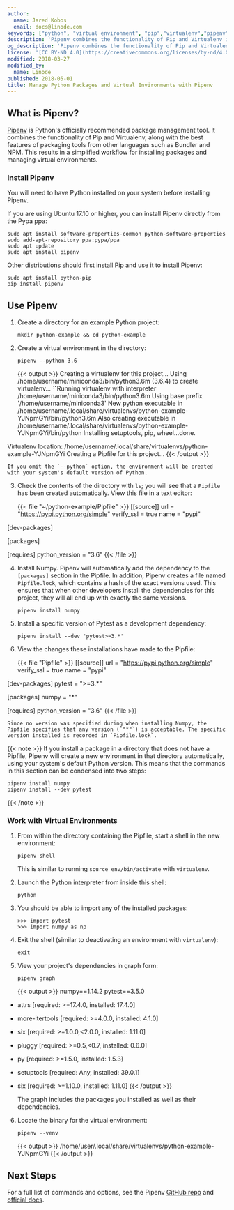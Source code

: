 ```yaml
---
author:
  name: Jared Kobos
  email: docs@linode.com
keywords: ["python", "virtual environment", "pip","virtualenv","pipenv"]
description: 'Pipenv combines the functionality of Pip and Virtualenv into a single tool, helping to simplify workflows as you install packages and manage virtual environments. This guide will show you how to install Pipenv, create and work with virtual envrionments, and install packages.'
og_description: 'Pipenv combines the functionality of Pip and Virtualenv into a single tool, helping to simplify workflows as you install packages and manage virtual environments. This guide will show you how to install Pipenv, create and work with virtual envrionments, and install packages.'
license: '[CC BY-ND 4.0](https://creativecommons.org/licenses/by-nd/4.0)'
modified: 2018-03-27
modified_by:
  name: Linode
published: 2018-05-01
title: Manage Python Packages and Virtual Environments with Pipenv
---
```


## What is Pipenv?

[Pipenv](https://docs.pipenv.org/) is Python's officially recommended package management tool. It combines the functionality of Pip and Virtualenv, along with the best features of packaging tools from other languages such as Bundler and NPM. This results in a simplified workflow for installing packages and managing virtual environments.

### Install Pipenv

You will need to have Python installed on your system before installing Pipenv.

If you are using Ubuntu 17.10 or higher, you can install Pipenv directly from the Pypa ppa:

    sudo apt install software-properties-common python-software-properties
    sudo add-apt-repository ppa:pypa/ppa
    sudo apt update
    sudo apt install pipenv

Other distributions should first install Pip and use it to install Pipenv:

    sudo apt install python-pip
    pip install pipenv

## Use Pipenv

1.  Create a directory for an example Python project:

        mkdir python-example && cd python-example

2.  Create a virtual environment in the directory:

        pipenv --python 3.6

    {{< output >}}
Creating a virtualenv for this project…
Using /home/username/miniconda3/bin/python3.6m (3.6.4) to create virtualenv…
⠋Running virtualenv with interpreter /home/username/miniconda3/bin/python3.6m
Using base prefix '/home/username/miniconda3'
New python executable in /home/username/.local/share/virtualenvs/python-example-YJNpmGYi/bin/python3.6m
Also creating executable in /home/username/.local/share/virtualenvs/python-example-YJNpmGYi/bin/python
Installing setuptools, pip, wheel...done.

Virtualenv location: /home/username/.local/share/virtualenvs/python-example-YJNpmGYi
Creating a Pipfile for this project…
{{< /output >}}

    If you omit the `--python` option, the environment will be created with your system's default version of Python.

3.  Check the contents of the directory with `ls`; you will see that a `Pipfile` has been created automatically. View this file in a text editor:

    {{< file "~/python-example/Pipfile" >}}
[[source]]
url = "https://pypi.python.org/simple"
verify_ssl = true
name = "pypi"

[dev-packages]

[packages]

[requires]
python_version = "3.6"
{{< /file >}}


4.  Install Numpy. Pipenv will automatically add the dependency to the `[packages]` section in the Pipfile. In addition, Pipenv creates a file named `Pipfile.lock`, which contains a hash of the exact versions used. This ensures that when other developers install the dependencies for this project, they will all end up with exactly the same versions.

        pipenv install numpy

5.  Install a specific version of Pytest as a development dependency:

        pipenv install --dev 'pytest>=3.*'

6.  View the changes these installations have made to the Pipfile:

    {{< file "Pipfile" >}}
[[source]]
url = "https://pypi.python.org/simple"
verify_ssl = true
name = "pypi"

[dev-packages]
pytest = ">=3.*"

[packages]
numpy = "*"

[requires]
python_version = "3.6"
{{< /file >}}

    Since no version was specified during when installing Numpy, the Pipfile specifies that any version (`"*"`) is acceptable. The specific version installed is recorded in `Pipfile.lock`.

{{< note >}}
If you install a package in a directory that does not have a Pipfile, Pipenv will create a new environment in that directory automatically, using your system's default Python version. This means that the commands in this section can be condensed into two steps:

    pipenv install numpy
    pipenv install --dev pytest
{{< /note >}}

### Work with Virtual Environments

1.  From within the directory containing the Pipfile, start a shell in the new environment:

        pipenv shell

    This is similar to running `source env/bin/activate` with `virtualenv`.

2.  Launch the Python interpreter from inside this shell:

        python

3.  You should be able to import any of the installed packages:

        >>> import pytest
        >>> import numpy as np

4.  Exit the shell (similar to deactivating an environment with `virtualenv`):

        exit

5.  View your project's dependencies in graph form:

        pipenv graph

    {{< output >}}
numpy==1.14.2
pytest==3.5.0
  - attrs [required: >=17.4.0, installed: 17.4.0]
  - more-itertools [required: >=4.0.0, installed: 4.1.0]
  - six [required: >=1.0.0,<2.0.0, installed: 1.11.0]
  - pluggy [required: >=0.5,<0.7, installed: 0.6.0]
  - py [required: >=1.5.0, installed: 1.5.3]
  - setuptools [required: Any, installed: 39.0.1]
  - six [required: >=1.10.0, installed: 1.11.0]
{{< /output >}}

    The graph includes the packages you installed as well as their dependencies.

6.  Locate the binary for the virtual environment:

        pipenv --venv

    {{< output >}}
/home/user/.local/share/virtualenvs/python-example-YJNpmGYi
{{< /output >}}

## Next Steps

For a full list of commands and options, see the Pipenv [GitHub repo](https://github.com/pypa/pipenv) and [official docs](https://docs.pipenv.org/).
